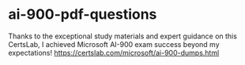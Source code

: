 # ai-900-pdf-questions
Thanks to the exceptional study materials and expert guidance on this CertsLab, I achieved Microsoft AI-900 exam success beyond my expectations! https://certslab.com/microsoft/ai-900-dumps.html

